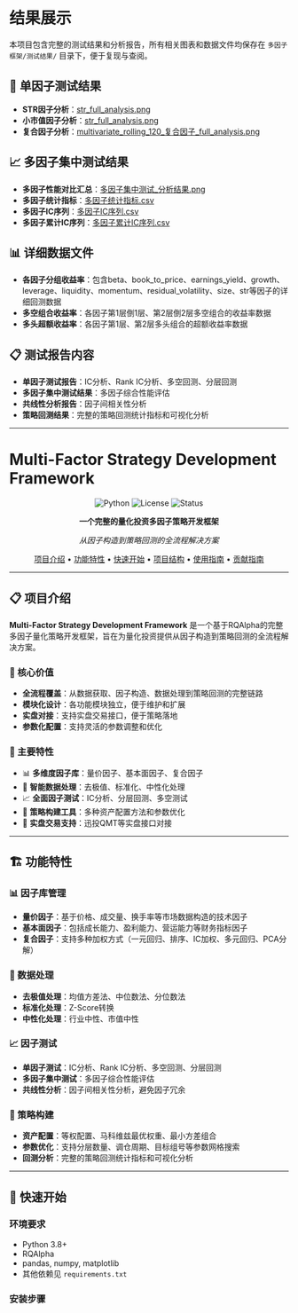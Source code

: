 # 结果展示

本项目包含完整的测试结果和分析报告，所有相关图表和数据文件均保存在 `多因子框架/测试结果/` 目录下，便于复现与查阅。
## 🎯 单因子测试结果
- **STR因子分析**：[str_full_analysis.png](多因子框架/测试结果/str/str_full_analysis.png)
- **小市值因子分析**：[str_full_analysis.png](多因子框架/测试结果/size/size_full_analysis.png)
- **复合因子分析**：[multivariate_rolling_120_复合因子_full_analysis.png](多因子框架/测试结果/multivariate_rolling_120_复合因子/multivariate_rolling_120_复合因子_full_analysis.png)

## 📈 多因子集中测试结果
- **多因子性能对比汇总**：[多因子集中测试_分析结果.png](多因子框架/测试结果/多因子集中测试结果/多因子集中测试_分析结果.png)
- **多因子统计指标**：[多因子统计指标.csv](多因子框架/测试结果/多因子集中测试结果/多因子统计指标.csv)
- **多因子IC序列**：[多因子IC序列.csv](多因子框架/测试结果/多因子集中测试结果/多因子IC序列.csv)
- **多因子累计IC序列**：[多因子累计IC序列.csv](多因子框架/测试结果/多因子集中测试结果/多因子累计IC序列.csv)



## 📊 详细数据文件
- **各因子分组收益率**：包含beta、book_to_price、earnings_yield、growth、leverage、liquidity、momentum、residual_volatility、size、str等因子的详细回测数据
- **多空组合收益率**：各因子第1层倒1层、第2层倒2层多空组合的收益率数据
- **多头超额收益率**：各因子第1层、第2层多头组合的超额收益率数据

## 📋 测试报告内容
- **单因子测试报告**：IC分析、Rank IC分析、多空回测、分层回测
- **多因子集中测试结果**：多因子综合性能评估
- **共线性分析报告**：因子间相关性分析
- **策略回测结果**：完整的策略回测统计指标和可视化分析

---

# Multi-Factor Strategy Development Framework

<div align="center">

![Python](https://img.shields.io/badge/Python-3.8+-blue.svg)
![License](https://img.shields.io/badge/License-MIT-green.svg)
![Status](https://img.shields.io/badge/Status-Active-brightgreen.svg)

**一个完整的量化投资多因子策略开发框架**

*从因子构造到策略回测的全流程解决方案*

[项目介绍](#项目介绍) • [功能特性](#功能特性) • [快速开始](#快速开始) • [项目结构](#项目结构) • [使用指南](#使用指南) • [贡献指南](#贡献指南)

</div>

---

## 📋 项目介绍

**Multi-Factor Strategy Development Framework** 是一个基于RQAlpha的完整多因子量化策略开发框架，旨在为量化投资提供从因子构造到策略回测的全流程解决方案。

### 🎯 核心价值

- **全流程覆盖**：从数据获取、因子构造、数据处理到策略回测的完整链路
- **模块化设计**：各功能模块独立，便于维护和扩展
- **实盘对接**：支持实盘交易接口，便于策略落地
- **参数化配置**：支持灵活的参数调整和优化

### 🚀 主要特性

- 📊 **多维度因子库**：量价因子、基本面因子、复合因子
- 🔧 **智能数据处理**：去极值、标准化、中性化处理
- 📈 **全面因子测试**：IC分析、分层回测、多空测试
- 🎯 **策略构建工具**：多种资产配置方法和参数优化
- 💼 **实盘交易支持**：迅投QMT等实盘接口对接

---

## 🏗️ 功能特性

### 📊 因子库管理
- **量价因子**：基于价格、成交量、换手率等市场数据构造的技术因子
- **基本面因子**：包括成长能力、盈利能力、营运能力等财务指标因子
- **复合因子**：支持多种加权方式（一元回归、排序、IC加权、多元回归、PCA分解）

### 🔧 数据处理
- **去极值处理**：均值方差法、中位数法、分位数法
- **标准化处理**：Z-Score转换
- **中性化处理**：行业中性、市值中性

### 📈 因子测试
- **单因子测试**：IC分析、Rank IC分析、多空回测、分层回测
- **多因子集中测试**：多因子综合性能评估
- **共线性分析**：因子间相关性分析，避免因子冗余

### 🎯 策略构建
- **资产配置**：等权配置、马科维兹最优权重、最小方差组合
- **参数优化**：支持分层数量、调仓周期、目标组号等参数网格搜索
- **回测分析**：完整的策略回测统计指标和可视化分析

---

## 🚀 快速开始

### 环境要求

- Python 3.8+
- RQAlpha
- pandas, numpy, matplotlib
- 其他依赖见 `requirements.txt`

### 安装步骤
